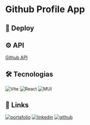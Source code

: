 # Github Profile App

## 🚀 Deploy


## ⚙ API
[Github API](https://docs.github.com/es/rest/users/users?apiVersion=2022-11-28)

## 🛠 Tecnologias
![Vite](https://camo.githubusercontent.com/e171666dc3cf807edd566c24e542ba68f9c3caed38567aa8a615cfb283df8862/68747470733a2f2f696d672e736869656c64732e696f2f7374617469632f76313f6c6162656c3d266d6573736167653d566974654a5326636f6c6f723d707572706c65266c6f676f3d76697465266c6f676f436f6c6f723d7768697465267374796c653d666f722d7468652d6261646765)
![React](https://camo.githubusercontent.com/8e862b73c9233e7070a625ab8d44b254ce3823c7782522119196cdebc0e00603/68747470733a2f2f696d672e736869656c64732e696f2f7374617469632f76313f6c6162656c3d266d6573736167653d72656163746a7326636f6c6f723d313741314536266c6f676f3d7265616374266c6f676f436f6c6f723d7768697465267374796c653d666f722d7468652d6261646765)
![MUI](https://camo.githubusercontent.com/208852c2348eb4c34115c18e7bc1364ef7ccc88a76a8e659a7ba13c4da7318c0/68747470733a2f2f696d672e736869656c64732e696f2f7374617469632f76313f7374796c653d666f722d7468652d6261646765266d6573736167653d4d554926636f6c6f723d303037464646266c6f676f3d4d5549266c6f676f436f6c6f723d464646464646266c6162656c3d)

## 🔗 Links
[![portafolio](https://img.shields.io/badge/-Portfolio-lightblue?style=for-the-badge)](https://feniapfa.dev/)
[![linkedin](https://img.shields.io/badge/linkedin-0A66C2?style=for-the-badge&logo=linkedin&logoColor=white)](https://www.linkedin.com/in/fernanda-aguilar-p/)
[![github](https://camo.githubusercontent.com/cca71357fe98ec5f8cd6ebab9044ad2901f4b64ebda379ac81608ed9f1caa1a0/68747470733a2f2f696d672e736869656c64732e696f2f7374617469632f76313f7374796c653d666f722d7468652d6261646765266d6573736167653d47697448756226636f6c6f723d313831373137266c6f676f3d476974487562266c6f676f436f6c6f723d464646464646266c6162656c3d)](https://github.com/FeniaPfa)